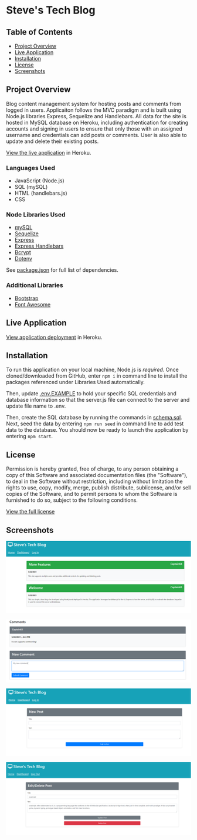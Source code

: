# Steve's Tech Blog

## Table of Contents
- [Project Overview](#project-overview) 
- [Live Application](#live-application)
- [Installation](#installation)
- [License](#license)
- [Screenshots](#screenshots)

## Project Overview
Blog content management system for hosting posts and comments from logged in users. Applicaiton follows the MVC paradigm and is built using Node.js libraries Express, Sequelize and Handlebars. All data for the site is hosted in MySQL database on Heroku, including authentication for creating accounts and signing in users to ensure that only those with an assigned username and credentials can add posts or comments. User is also able to update and delete their existing posts.

[View the live application](https://captain63-tech-blog.herokuapp.com/) in Heroku.

### Languages Used
- JavaScript (Node.js)
- SQL (mySQL)
- HTML (handlebars.js)
- CSS

### Node Libraries Used
- [mySQL](https://www.npmjs.com/package/mysql)
- [Sequelize](https://www.npmjs.com/package/sequelize)
- [Express](https://www.npmjs.com/package/express)
- [Express Handlebars](https://www.npmjs.com/package/express-handlebars)
- [Bcrypt](https://www.npmjs.com/package/bcrypt)
- [Dotenv](https://www.npmjs.com/package/dotenv)

See [package.json](./package.json) for full list of dependencies.

### Additional Libraries
- [Bootstrap](https://getbootstrap.com/)
- [Font Awesome](https://fontawesome.com/)

## Live Application
[View application deployment](https://captain63-tech-blog.herokuapp.com/) in Heroku.

## Installation
To run this application on your local machine, Node.js is _required_. Once cloned/downloaded from GitHub, enter ```npm i``` in command line to install the packages referenced under Libraries Used automatically. 

Then, update [.env.EXAMPLE](./.env.EXAMPLE) to hold your specific SQL credentials and database information so that the server.js file can connect to the server and update file name to .env. 

Then, create the SQL database by running the commands in [schema.sql](./db/schema.sql). Next, seed the data by entering ```npm run seed``` in command line to add test data to the database. You should now be ready to launch the application by entering ```npm start```.


## License
Permission is hereby granted, free of charge, to any person obtaining a copy of this Software and associated documentation files (the "Software"), to deal in the Software without  restriction, including without limitation the rights to use, copy, modify, merge, publish distribute, sublicense, and/or sell copies of the Software, and to permit persons to whom the Software is furnished to do so, subject to the following conditions.

[View the full license](./LICENSE)

## Screenshots

![Home page view with posts](./screenshots/homepage.png)

![Post view for adding comment](./screenshots/comments.png)

![Dashboard view for drafting post](./screenshots/new-post.png)

![Dashboard view for updating/deleting post](./screenshots/edit-delete-post.png)
